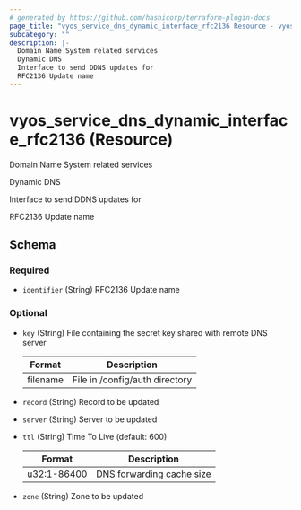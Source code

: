 ```yaml
---
# generated by https://github.com/hashicorp/terraform-plugin-docs
page_title: "vyos_service_dns_dynamic_interface_rfc2136 Resource - vyos"
subcategory: ""
description: |-
  Domain Name System related services
  Dynamic DNS
  Interface to send DDNS updates for
  RFC2136 Update name
---
```


# vyos_service_dns_dynamic_interface_rfc2136 (Resource)

Domain Name System related services

Dynamic DNS

Interface to send DDNS updates for

RFC2136 Update name



<!-- schema generated by tfplugindocs -->
## Schema

### Required

- `identifier` (String) RFC2136 Update name

### Optional

- `key` (String) File containing the secret key shared with remote DNS server

    |  Format  |  Description  |
    |----------|---------------|
    |  filename  |  File in /config/auth directory  |
- `record` (String) Record to be updated
- `server` (String) Server to be updated
- `ttl` (String) Time To Live (default: 600)

    |  Format  |  Description  |
    |----------|---------------|
    |  u32:1-86400  |  DNS forwarding cache size  |
- `zone` (String) Zone to be updated
